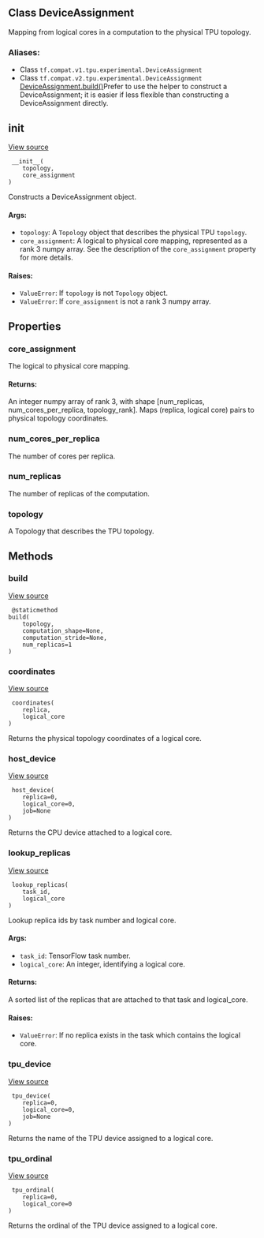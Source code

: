 ## Class DeviceAssignment

Mapping from logical cores in a computation to the physical TPU topology.
### Aliases:
- Class `tf.compat.v1.tpu.experimental.DeviceAssignment`
- Class `tf.compat.v2.tpu.experimental.DeviceAssignment`
[DeviceAssignment.build()](https://www.tensorflow.org/api_docs/python/tf/tpu/experimental/DeviceAssignment#build)Prefer to use the  helper to construct a DeviceAssignment; it is easier if less flexible than constructing a DeviceAssignment directly.

## __init__
[View source](https://github.com/tensorflow/tensorflow/blob/r2.0/tensorflow/python/tpu/device_assignment.py#L67-L102)


```
 __init__(
    topology,
    core_assignment
)
```

Constructs a DeviceAssignment object.
#### Args:
- `topology`: A `Topology` object that describes the physical TPU `topology`.
- `core_assignment`: A logical to physical core mapping, represented as a rank 3 numpy array. See the description of the `core_assignment` property for more details.
#### Raises:
- `ValueError`: If `topology` is not `Topology` object.
- `ValueError`: If `core_assignment` is not a rank 3 numpy array.
## Properties
### core_assignment

The logical to physical core mapping.
#### Returns:

An integer numpy array of rank 3, with shape [num_replicas, num_cores_per_replica, topology_rank]. Maps (replica, logical core) pairs to physical topology coordinates.
### num_cores_per_replica

The number of cores per replica.
### num_replicas

The number of replicas of the computation.
### topology

A Topology that describes the TPU topology.
## Methods
### build
[View source](https://github.com/tensorflow/tensorflow/blob/r2.0/tensorflow/python/tpu/device_assignment.py#L169-L175)


```
 @staticmethod
build(
    topology,
    computation_shape=None,
    computation_stride=None,
    num_replicas=1
)
```
### coordinates
[View source](https://github.com/tensorflow/tensorflow/blob/r2.0/tensorflow/python/tpu/device_assignment.py#L130-L132)


```
 coordinates(
    replica,
    logical_core
)
```

Returns the physical topology coordinates of a logical core.
### host_device
[View source](https://github.com/tensorflow/tensorflow/blob/r2.0/tensorflow/python/tpu/device_assignment.py#L159-L162)


```
 host_device(
    replica=0,
    logical_core=0,
    job=None
)
```

Returns the CPU device attached to a logical core.
### lookup_replicas
[View source](https://github.com/tensorflow/tensorflow/blob/r2.0/tensorflow/python/tpu/device_assignment.py#L134-L152)


```
 lookup_replicas(
    task_id,
    logical_core
)
```

Lookup replica ids by task number and logical core.
#### Args:
- `task_id`: TensorFlow task number.
- `logical_core`: An integer, identifying a logical core.
#### Returns:

A sorted list of the replicas that are attached to that task and logical_core.
#### Raises:
- `ValueError`: If no replica exists in the task which contains the logical core.
### tpu_device
[View source](https://github.com/tensorflow/tensorflow/blob/r2.0/tensorflow/python/tpu/device_assignment.py#L164-L167)


```
 tpu_device(
    replica=0,
    logical_core=0,
    job=None
)
```

Returns the name of the TPU device assigned to a logical core.
### tpu_ordinal
[View source](https://github.com/tensorflow/tensorflow/blob/r2.0/tensorflow/python/tpu/device_assignment.py#L154-L157)


```
 tpu_ordinal(
    replica=0,
    logical_core=0
)
```

Returns the ordinal of the TPU device assigned to a logical core.
